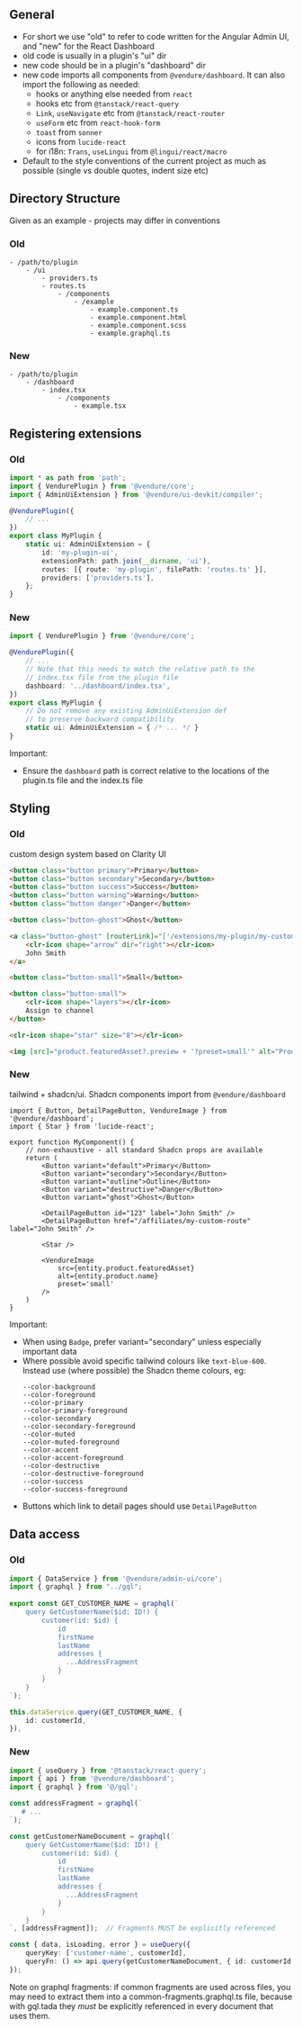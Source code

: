 ## General

- For short we use "old" to refer to code written for the Angular Admin UI, and "new" for the React Dashboard
- old code is usually in a plugin's "ui" dir
- new code should be in a plugin's "dashboard" dir
- new code imports all components from `@vendure/dashboard`. It can also import the following as needed:
    - hooks or anything else needed from `react`
    - hooks etc from `@tanstack/react-query`
    - `Link`, `useNavigate` etc from `@tanstack/react-router`
    - `useForm` etc from `react-hook-form`
    - `toast` from `sonner`
    - icons from `lucide-react`
    - for i18n: `Trans`, `useLingui` from `@lingui/react/macro`
- Default to the style conventions of the current project as much as possible (single vs double quotes,
  indent size etc)


## Directory Structure
Given as an example - projects may differ in conventions

### Old

```
- /path/to/plugin
    - /ui
        - providers.ts
        - routes.ts
            - /components
                - /example
                    - example.component.ts
                    - example.component.html
                    - example.component.scss
                    - example.graphql.ts
```


### New

```
- /path/to/plugin
    - /dashboard
        - index.tsx
            - /components
                - example.tsx
```

## Registering extensions

### Old

```ts title="src/plugins/my-plugin/my.plugin.ts"
import * as path from 'path';
import { VendurePlugin } from '@vendure/core';
import { AdminUiExtension } from '@vendure/ui-devkit/compiler';

@VendurePlugin({
    // ...
})
export class MyPlugin {
    static ui: AdminUiExtension = {
        id: 'my-plugin-ui',
        extensionPath: path.join(__dirname, 'ui'),
        routes: [{ route: 'my-plugin', filePath: 'routes.ts' }],
        providers: ['providers.ts'],
    };
}
```

### New

```ts title="src/plugins/my-plugin/my.plugin.ts"
import { VendurePlugin } from '@vendure/core';

@VendurePlugin({
    // ...
    // Note that this needs to match the relative path to the
    // index.tsx file from the plugin file
    dashboard: '../dashboard/index.tsx',
})
export class MyPlugin {
    // Do not remove any existing AdminUiExtension def
    // to preserve backward compatibility
    static ui: AdminUiExtension = { /* ... */ }
}
```

Important:
  - Ensure the `dashboard` path is correct relative to the locations of the plugin.ts file and the index.ts file

## Styling

### Old

custom design system based on Clarity UI

```html
<button class="button primary">Primary</button>
<button class="button secondary">Secondary</button>
<button class="button success">Success</button>
<button class="button warning">Warning</button>
<button class="button danger">Danger</button>

<button class="button-ghost">Ghost</button>

<a class="button-ghost" [routerLink]="['/extensions/my-plugin/my-custom-route']">
    <clr-icon shape="arrow" dir="right"></clr-icon>
    John Smith
</a>

<button class="button-small">Small</button>

<button class="button-small">
    <clr-icon shape="layers"></clr-icon>
    Assign to channel
</button>

<clr-icon shape="star" size="8"></clr-icon>

<img [src]="product.featuredAsset?.preview + '?preset=small'" alt="Product preview" />
```

### New

tailwind + shadcn/ui. Shadcn components import from `@vendure/dashboard`

```tsx
import { Button, DetailPageButton, VendureImage } from '@vendure/dashboard';
import { Star } from 'lucide-react';

export function MyComponent() {
    // non-exhaustive - all standard Shadcn props are available
    return (
        <Button variant="default">Primary</Button>
        <Button variant="secondary">Secondary</Button>
        <Button variant="outline">Outline</Button>
        <Button variant="destructive">Danger</Button>
        <Button variant="ghost">Ghost</Button>
        
        <DetailPageButton id="123" label="John Smith" />
        <DetailPageButton href="/affiliates/my-custom-route" label="John Smith" />
        
        <Star />
        
        <VendureImage
            src={entity.product.featuredAsset}
            alt={entity.product.name}
            preset='small'
        />
    )
} 
```

Important:

  - When using `Badge`, prefer variant="secondary" unless especially important data
  - Where possible avoid specific tailwind colours like `text-blue-600`. Instead use (where possible)
    the Shadcn theme colours, eg:
    ```
    --color-background
    --color-foreground
    --color-primary
    --color-primary-foreground
    --color-secondary
    --color-secondary-foreground
    --color-muted
    --color-muted-foreground
    --color-accent
    --color-accent-foreground
    --color-destructive
    --color-destructive-foreground
    --color-success
    --color-success-foreground
    ```
  - Buttons which link to detail pages should use `DetailPageButton`

## Data access

### Old

```ts
import { DataService } from '@vendure/admin-ui/core';
import { graphql } from "../gql";  
  
export const GET_CUSTOMER_NAME = graphql(`  
    query GetCustomerName($id: ID!) {  
        customer(id: $id) {  
            id  
            firstName            
            lastName
            addresses {
              ...AddressFragment
            }
        }    
	}
`);

this.dataService.query(GET_CUSTOMER_NAME, {  
    id: customerId,  
}),
```

### New

```ts
import { useQuery } from '@tanstack/react-query';  
import { api } from '@vendure/dashboard';  
import { graphql } from '@/gql';

const addressFragment = graphql(`
   # ...
`);

const getCustomerNameDocument = graphql(`  
    query GetCustomerName($id: ID!) {  
        customer(id: $id) {  
            id  
            firstName            
            lastName              
            addresses {
              ...AddressFragment
            }
        }    
	}
`, [addressFragment]);  // Fragments MUST be explicitly referenced

const { data, isLoading, error } = useQuery({  
	queryKey: ['customer-name', customerId],  
	queryFn: () => api.query(getCustomerNameDocument, { id: customerId }),
});
```

Note on graphql fragments: if common fragments are used across files, you may need
to extract them into a common-fragments.graphql.ts file, because with gql.tada they
*must* be explicitly referenced in every document that uses them.
